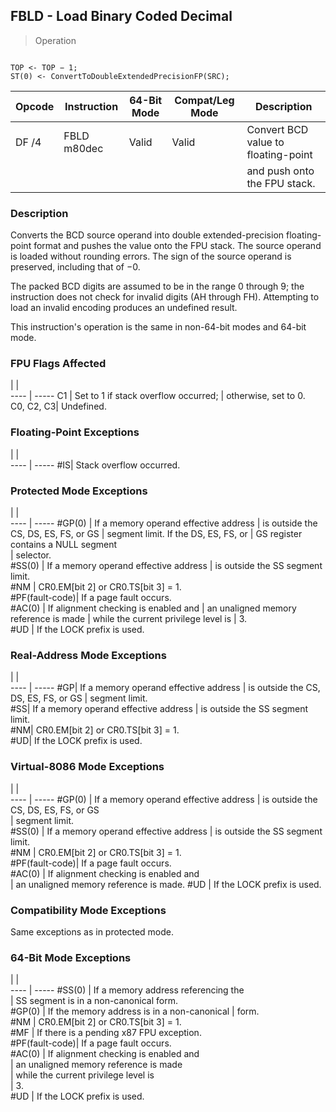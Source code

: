 ## FBLD - Load Binary Coded Decimal

> Operation
``` slim

TOP <- TOP − 1;
ST(0) <- ConvertToDoubleExtendedPrecisionFP(SRC);

```

 Opcode| Instruction| 64-Bit Mode| Compat/Leg Mode| Description                        
 ---  | --- | --- | --- | ---
 DF /4 | FBLD m80dec| Valid      | Valid          | Convert BCD value to floating-point
       |            |            |                | and push onto the FPU stack.       

### Description
Converts the BCD source operand into double extended-precision floating-point
format and pushes the value onto the FPU stack. The source operand is loaded
without rounding errors. The sign of the source operand is preserved, including
that of −0.

The packed BCD digits are assumed to be in the range 0 through 9; the instruction
does not check for invalid digits (AH through FH). Attempting to load an invalid
encoding produces an undefined result.

This instruction's operation is the same in non-64-bit modes and 64-bit mode.



### FPU Flags Affected
   | |  
---- | -----
 C1        | Set to 1 if stack overflow occurred;
           | otherwise, set to 0.                
 C0, C2, C3| Undefined.                          

### Floating-Point Exceptions
   | |  
---- | -----
 #IS| Stack overflow occurred.

### Protected Mode Exceptions
   | |  
---- | -----
 #GP(0)         | If a memory operand effective address
                | is outside the CS, DS, ES, FS, or GS 
                | segment limit. If the DS, ES, FS, or 
                | GS register contains a NULL segment  
                | selector.                            
 #SS(0)         | If a memory operand effective address
                | is outside the SS segment limit.     
 #NM            | CR0.EM[bit 2] or CR0.TS[bit 3] = 1.  
 #PF(fault-code)| If a page fault occurs.              
 #AC(0)         | If alignment checking is enabled and 
                | an unaligned memory reference is made
                | while the current privilege level is 
                | 3.                                   
 #UD            | If the LOCK prefix is used.          

### Real-Address Mode Exceptions
   | |  
---- | -----
 #GP| If a memory operand effective address
    | is outside the CS, DS, ES, FS, or GS 
    | segment limit.                       
 #SS| If a memory operand effective address
    | is outside the SS segment limit.     
 #NM| CR0.EM[bit 2] or CR0.TS[bit 3] = 1.  
 #UD| If the LOCK prefix is used.          

### Virtual-8086 Mode Exceptions
   | |  
---- | -----
 #GP(0)         | If a memory operand effective address 
                | is outside the CS, DS, ES, FS, or GS  
                | segment limit.                        
 #SS(0)         | If a memory operand effective address 
                | is outside the SS segment limit.      
 #NM            | CR0.EM[bit 2] or CR0.TS[bit 3] = 1.   
 #PF(fault-code)| If a page fault occurs.               
 #AC(0)         | If alignment checking is enabled and  
                | an unaligned memory reference is made.
 #UD            | If the LOCK prefix is used.           

### Compatibility Mode Exceptions
Same exceptions as in protected mode.


### 64-Bit Mode Exceptions
   | |  
---- | -----
 #SS(0)         | If a memory address referencing the        
                | SS segment is in a non-canonical form.     
 #GP(0)         | If the memory address is in a non-canonical
                | form.                                      
 #NM            | CR0.EM[bit 2] or CR0.TS[bit 3] = 1.        
 #MF            | If there is a pending x87 FPU exception.   
 #PF(fault-code)| If a page fault occurs.                    
 #AC(0)         | If alignment checking is enabled and       
                | an unaligned memory reference is made      
                | while the current privilege level is       
                | 3.                                         
 #UD            | If the LOCK prefix is used.                
